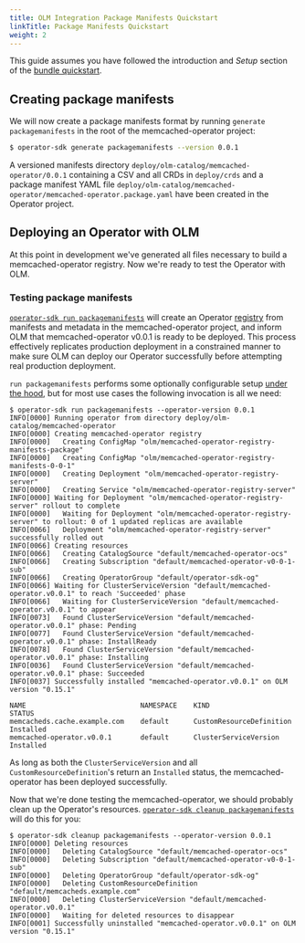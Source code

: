 ```yaml
---
title: OLM Integration Package Manifests Quickstart
linkTitle: Package Manifests Quickstart
weight: 2
---
```


This guide assumes you have followed the introduction and *Setup* section of the [bundle quickstart][quickstart-bundle].

## Creating package manifests

We will now create a package manifests format by running `generate packagemanifests` in the root of the memcached-operator project:

```sh
$ operator-sdk generate packagemanifests --version 0.0.1
```

A versioned manifests directory `deploy/olm-catalog/memcached-operator/0.0.1` containing a CSV and all CRDs
in `deploy/crds` and a package manifest YAML file `deploy/olm-catalog/memcached-operator/memcached-operator.package.yaml`
have been created in the Operator project.

## Deploying an Operator with OLM

At this point in development we've generated all files necessary to build a memcached-operator registry.
Now we're ready to test the Operator with OLM.

### Testing package manifests

[`operator-sdk run packagemanifests`][cli-run-packagemanifests] will create an Operator [registry][operator-registry]
from manifests and metadata in the memcached-operator project, and inform OLM that memcached-operator v0.0.1
is ready to be deployed. This process effectively replicates production deployment in a constrained manner
to make sure OLM can deploy our Operator successfully before attempting real production deployment.

`run packagemanifests` performs some optionally configurable setup [under the hood][doc-testing-deployment], but for
most use cases the following invocation is all we need:

```console
$ operator-sdk run packagemanifests --operator-version 0.0.1
INFO[0000] Running operator from directory deploy/olm-catalog/memcached-operator
INFO[0000] Creating memcached-operator registry         
INFO[0000]   Creating ConfigMap "olm/memcached-operator-registry-manifests-package"
INFO[0000]   Creating ConfigMap "olm/memcached-operator-registry-manifests-0-0-1"
INFO[0000]   Creating Deployment "olm/memcached-operator-registry-server"
INFO[0000]   Creating Service "olm/memcached-operator-registry-server"
INFO[0000] Waiting for Deployment "olm/memcached-operator-registry-server" rollout to complete
INFO[0000]   Waiting for Deployment "olm/memcached-operator-registry-server" to rollout: 0 of 1 updated replicas are available
INFO[0066]   Deployment "olm/memcached-operator-registry-server" successfully rolled out
INFO[0066] Creating resources                           
INFO[0066]   Creating CatalogSource "default/memcached-operator-ocs"
INFO[0066]   Creating Subscription "default/memcached-operator-v0-0-1-sub"
INFO[0066]   Creating OperatorGroup "default/operator-sdk-og"
INFO[0066] Waiting for ClusterServiceVersion "default/memcached-operator.v0.0.1" to reach 'Succeeded' phase
INFO[0066]   Waiting for ClusterServiceVersion "default/memcached-operator.v0.0.1" to appear
INFO[0073]   Found ClusterServiceVersion "default/memcached-operator.v0.0.1" phase: Pending
INFO[0077]   Found ClusterServiceVersion "default/memcached-operator.v0.0.1" phase: InstallReady
INFO[0078]   Found ClusterServiceVersion "default/memcached-operator.v0.0.1" phase: Installing
INFO[0036]   Found ClusterServiceVersion "default/memcached-operator.v0.0.1" phase: Succeeded
INFO[0037] Successfully installed "memcached-operator.v0.0.1" on OLM version "0.15.1"

NAME                            NAMESPACE    KIND                        STATUS
memcacheds.cache.example.com    default      CustomResourceDefinition    Installed
memcached-operator.v0.0.1       default      ClusterServiceVersion       Installed
```

As long as both the `ClusterServiceVersion` and all `CustomResourceDefinition`'s return an `Installed` status,
the memcached-operator has been deployed successfully.

Now that we're done testing the memcached-operator, we should probably clean up the Operator's resources.
[`operator-sdk cleanup packagemanifests`][cli-cleanup-packagemanifests] will do this for you:

```console
$ operator-sdk cleanup packagemanifests --operator-version 0.0.1
INFO[0000] Deleting resources
INFO[0000]   Deleting CatalogSource "default/memcached-operator-ocs"
INFO[0000]   Deleting Subscription "default/memcached-operator-v0-0-1-sub"
INFO[0000]   Deleting OperatorGroup "default/operator-sdk-og"
INFO[0000]   Deleting CustomResourceDefinition "default/memcacheds.example.com"
INFO[0000]   Deleting ClusterServiceVersion "default/memcached-operator.v0.0.1"
INFO[0000]   Waiting for deleted resources to disappear
INFO[0001] Successfully uninstalled "memcached-operator.v0.0.1" on OLM version "0.15.1"
```


[quickstart-bundle]:/docs/olm-integration/legacy/quickstart-bundle
[operator-registry]:https://github.com/operator-framework/operator-registry
[cli-run-packagemanifests]:/docs/cli/operator-sdk_run_packagemanifests
[cli-cleanup-packagemanifests]:/docs/cli/operator-sdk_cleanup_packagemanifests
[doc-testing-deployment]:/docs/olm-integration/legacy/testing-deployment
